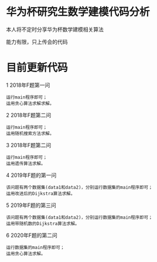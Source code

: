 # 华为杯研究生数学建模代码分析
本人将不定时分享华为杯数学建模相关算法

能力有限，只上传会的代码

# 目前更新代码
1 2018年F题第一问

	运行main程序即可；
	运用贪心算法求解求解。
	
2 2018年F题第二问

	运行main程序即可；
	运用随机搜索方法求解。
	
3 2018年F题第二问

	运行main程序即可；
	运用遗传算法求解。
	
4 2019年F题的第一问
	
	该问题有两个数据集(data1和data2)，分别运行数据集的main程序即可；
	运用改进后的Dijkstra算法求解。
	
5 2019年F题的第三问

	该问题有两个数据集(data1和data2)，分别运行数据集的main程序即可；
	运用带随机数的Dijkstra算法求解。
	 
6 2020年F题的第二问

	运行数据集的main程序即可；
	运用贪心算法求解。
	
